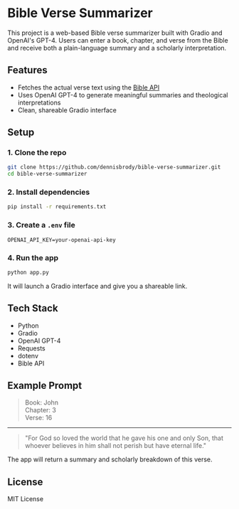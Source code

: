 
# Bible Verse Summarizer

This project is a web-based Bible verse summarizer built with Gradio and OpenAI's GPT-4. Users can enter a book, chapter, and verse from the Bible and receive both a plain-language summary and a scholarly interpretation.

## Features

- Fetches the actual verse text using the [Bible API](https://bible-api.com/)
- Uses OpenAI GPT-4 to generate meaningful summaries and theological interpretations
- Clean, shareable Gradio interface

## Setup

### 1. Clone the repo

```bash
git clone https://github.com/dennisbrody/bible-verse-summarizer.git
cd bible-verse-summarizer
```

### 2. Install dependencies

```bash
pip install -r requirements.txt
```

### 3. Create a `.env` file

```env
OPENAI_API_KEY=your-openai-api-key
```

### 4. Run the app

```bash
python app.py
```

It will launch a Gradio interface and give you a shareable link.

## Tech Stack

- Python
- Gradio
- OpenAI GPT-4
- Requests
- dotenv
- Bible API

## Example Prompt

> Book: John  
> Chapter: 3  
> Verse: 16  

---

> "For God so loved the world that he gave his one and only Son, that whoever believes in him shall not perish but have eternal life."

The app will return a summary and scholarly breakdown of this verse.

## License

MIT License
